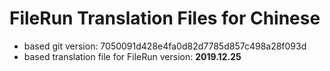 # FileRun Translation Files for Chinese

- based git version: 7050091d428e4fa0d82d7785d857c498a28f093d
- based translation file for FileRun version: **2019.12.25**

